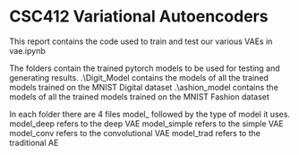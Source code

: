 # CSC412 Variational Autoencoders

This report contains the code used to train and test our various VAEs in vae.ipynb

The folders contain the trained pytorch models to be used for testing and generating results.
.\Digit_Model contains the models of all the trained models trained on the MNIST Digital dataset
.\ashion_model contains the models of all the trained models trained on the MNIST Fashion dataset

In each folder there are 4 files model_ followed by the type of model it uses.
model_deep refers to the deep VAE 
model_simple refers to the simple VAE
model_conv refers to the convolutional VAE
model_trad refers to the traditional AE
